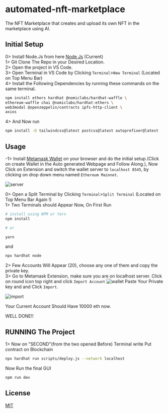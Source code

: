 # automated-nft-marketplace

The NFT Marketplace that creates and upload its own NFT in the marketplace using AI.

## Initial Setup
0> Install Node.Js from here [Node Js](https://nodejs.org/en/download/current/) (Current)  
1> Git Clone The Repo in your Desired Location.  
2> Open the project in VS Code.  
3> Open Terminal in VS Code by Clicking `Terminal`>`New Terminal`
(Located on Top Menu Bar)  
4> Install the Following Dependencies by running these commands on the same terminal.
```bash
npm install ethers hardhat @nomiclabs/hardhat-waffle \
ethereum-waffle chai @nomiclabs/hardhat-ethers \
web3modal @openzeppelin/contracts ipfs-http-client \
axios
```
4> And Now run
```bash
npm install -D tailwindcss@latest postcss@latest autoprefixer@latest
```

## Usage
-1> Install [Metamask Wallet](https://chrome.google.com/webstore/detail/metamask/nkbihfbeogaeaoehlefnkodbefgpgknn?hl=en) on your browser and do the initial setup.(Click on create Wallet in the Auto generated Webpage and Follow Along.), Now Click on Extension and switch the wallet server to `localhost 8545`, by clicking on drop down menu named `Ethereum Mainnet`.

![server](https://i.stack.imgur.com/PKoHe.png)
    
0> Open a Split Terminal by Clicking `Terminal`>`Split Terminal`
(Located on Top Menu Bar Again !)   
1> Two Terminals should Appear Now,
On First Run
```bash
# install using NPM or Yarn
npm install

# or

yarn
```
and
```bash
npx hardhat node
```
2> Few Accounts Will Appear (20), choose any one of them and copy the private key.  
3> Go to Metamask Extension, make sure you are on localhost server. Click on round icon top right and click `Import Account`
![wallet](https://metamask.zendesk.com/hc/article_attachments/360079624651/Screen_Shot_2020-12-14_at_9.09.54_AM.png)
Paste Your Private key and and Click `Import`.

![import](https://metamask.zendesk.com/hc/article_attachments/360079624631/Screen_Shot_2020-12-14_at_9.10.07_AM.png)

Your Current Account Should Have 10000 eth now.

WELL DONE!!  

## RUNNING The Project

1> Now on "SECOND"(from the two opened Before) Terminal write Put contract on Blockchain
```bash
npx hardhat run scripts/deploy.js --network localhost
```
Now Run the final GUI
```bash
npm run dev
```

## License
[MIT](https://choosealicense.com/licenses/mit/)
